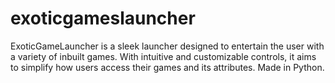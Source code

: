 # exoticgameslauncher
ExoticGameLauncher is a sleek launcher designed to entertain the user with a variety of inbuilt games. With intuitive and customizable controls, it aims to simplify how users access their games and its attributes.
Made in Python.
